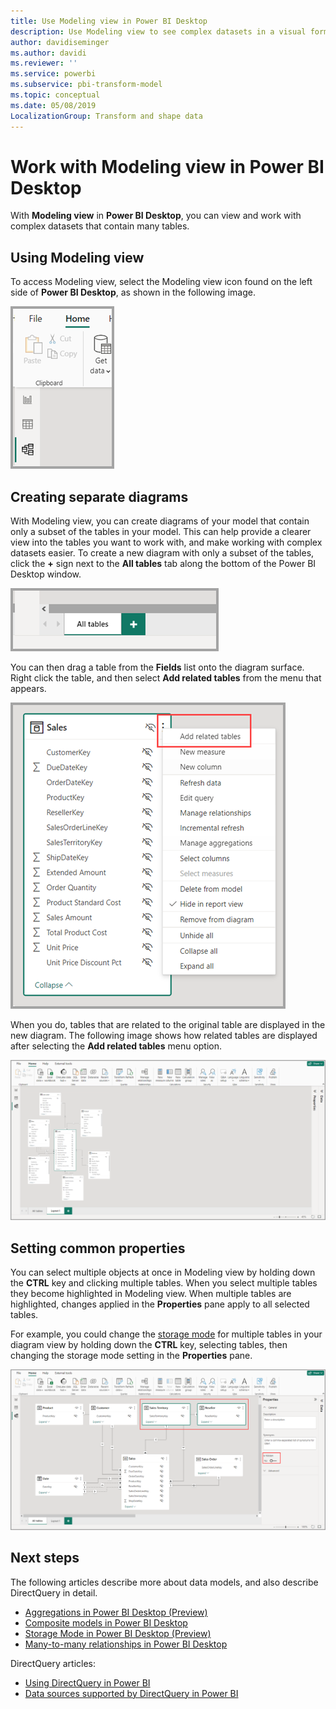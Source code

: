 ```yaml
---
title: Use Modeling view in Power BI Desktop
description: Use Modeling view to see complex datasets in a visual format in Power BI Desktop
author: davidiseminger
ms.author: davidi
ms.reviewer: ''
ms.service: powerbi
ms.subservice: pbi-transform-model
ms.topic: conceptual
ms.date: 05/08/2019
LocalizationGroup: Transform and shape data
---
```


# Work with Modeling view in Power BI Desktop

With **Modeling view** in **Power BI Desktop**, you can view and work with complex datasets that contain many tables.


## Using Modeling view

To access Modeling view, select the Modeling view icon found on the left side of **Power BI Desktop**, as shown in the following image.

![The Modeling view icon  in Power BI Desktop](media/desktop-modeling-view/modeling-view_02.png)

## Creating separate diagrams

With Modeling view, you can create diagrams of your model that contain only a subset of the tables in your model. This can help provide a clearer view into the tables you want to work with, and make working with complex datasets easier. To create a new diagram with only a subset of the tables, click the **+** sign next to the **All tables** tab along the bottom of the Power BI Desktop window.

![Create a new diagram by clicking the + sign in the tabs section](media/desktop-modeling-view/modeling-view_03.png)

You can then drag a table from the **Fields** list onto the diagram surface. Right click the table, and then select **Add related tables** from the menu that appears.

![Right-click a table and select Add related tables](media/desktop-modeling-view/modeling-view_04.png)

When you do, tables that are related to the original table are displayed in the new diagram. The following image shows how related tables are displayed after selecting the **Add related tables** menu option.

![Showing related tables](media/desktop-modeling-view/modeling-view_05.png)

## Setting common properties

You can select multiple objects at once in Modeling view by holding down the **CTRL** key and clicking multiple tables. When you select multiple tables they become highlighted in Modeling view. When multiple tables are highlighted, changes applied in the **Properties** pane apply to all selected tables.

For example, you could change the [storage mode](desktop-storage-mode.md) for multiple tables in your diagram view by holding down the **CTRL** key, selecting tables, then changing the storage mode setting in the **Properties** pane.

![Select multiple tables by holding CTRL, then set common properties across all selected tables](media/desktop-modeling-view/modeling-view_06.png)


## Next steps

The following articles describe more about data models, and also describe DirectQuery in detail.

* [Aggregations in Power BI Desktop (Preview)](desktop-aggregations.md)
* [Composite models in Power BI Desktop](desktop-composite-models.md)
* [Storage Mode in Power BI Desktop (Preview)](desktop-storage-mode.md)
* [Many-to-many relationships in Power BI Desktop](desktop-many-to-many-relationships.md)


DirectQuery articles:

* [Using DirectQuery in Power BI](../connect-data/desktop-directquery-about.md)
* [Data sources supported by DirectQuery in Power BI](../connect-data/power-bi-data-sources.md)
